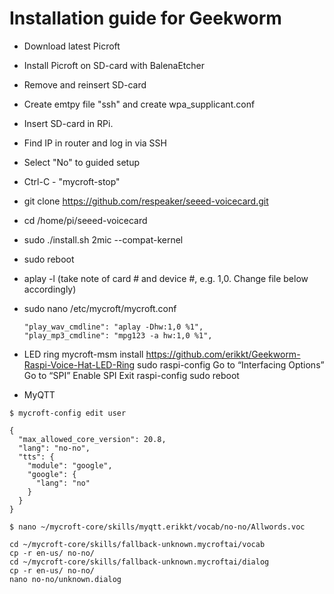 # Installation guide for Geekworm
- Download latest Picroft
- Install Picroft on SD-card with BalenaEtcher
- Remove and reinsert SD-card 
- Create emtpy file "ssh" and create wpa_supplicant.conf
- Insert SD-card in RPi. 
- Find IP in router and log in via SSH
- Select "No" to guided setup
- Ctrl-C - "mycroft-stop"
- git clone https://github.com/respeaker/seeed-voicecard.git
- cd /home/pi/seeed-voicecard
- sudo ./install.sh 2mic --compat-kernel
- sudo reboot
- aplay -l (take note of card # and device #, e.g. 1,0. Change file below accordingly)
- sudo nano /etc/mycroft/mycroft.conf
      
      "play_wav_cmdline": "aplay -Dhw:1,0 %1",
      "play_mp3_cmdline": "mpg123 -a hw:1,0 %1",

- LED ring
      mycroft-msm install https://github.com/erikkt/Geekworm-Raspi-Voice-Hat-LED-Ring
      sudo raspi-config
      Go to “Interfacing Options”
      Go to “SPI”
      Enable SPI
      Exit raspi-config
      sudo reboot 
      
- MyQTT

``$ mycroft-config edit user``

```
{
  "max_allowed_core_version": 20.8,  
  "lang": "no-no",
  "tts": {
    "module": "google",
    "google": {
      "lang": "no"
    }
  }
}
```


``$ nano ~/mycroft-core/skills/myqtt.erikkt/vocab/no-no/Allwords.voc `` 

```
cd ~/mycroft-core/skills/fallback-unknown.mycroftai/vocab
cp -r en-us/ no-no/
cd ~/mycroft-core/skills/fallback-unknown.mycroftai/dialog
cp -r en-us/ no-no/
nano no-no/unknown.dialog
```
